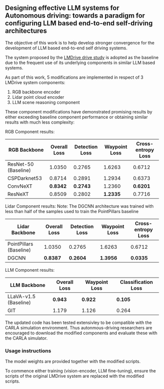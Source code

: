 ## Designing effective LLM systems for Autonomous driving: towards a paradigm for configuring LLM based end-to-end self-driving architectures

The objective of this work is to help develop stronger convergence for the development of LLM based end-to-end self driving systems.

The system proposed by the [LMDrive drive study](https://github.com/opendilab/LMDrive/tree/main) is adopted as the baseline due to the frequent use of its underlying components in similar LLM based systems.

As part of this work, 5 modifications are implemented in respect of 3 LMDrive system components: 
  1. RGB backbone encoder
  2. Lidar point cloud encoder
  3. LLM scene reasoning component

These component modifications have demonstrated promising results by either exceeding baseline component performance or obtaining similar results with much less complexity: 

RGB Component results:

| RGB Backbone        | Overall Loss | Detection Loss | Waypoint Loss | Cross-entropy Loss |
|---------------------|--------------|----------------|---------------|--------------------|
| ResNet-50 (Baseline) | 1.0350      | 0.2765         | 1.6263        | 0.6712             |
| CSPDarknet53        | 0.8714       | 0.2891         | 1.2934        | 0.6373             |
| ConvNeXT            | **0.8342**       | **0.2743**         | 1.2360        | **0.6201**             |
| ResNeXT             | 0.8509       | 0.2802         | **1.2335**        | 0.7716             |


Lidar Component results: 
Note: The DGCNN architecture was trained with less than half of the samples used to train the PointPillars baseline

| Lidar Backbone           | Overall Loss | Detection Loss | Waypoint Loss | Cross-entropy Loss |
|--------------------------|--------------|----------------|---------------|--------------------|
| PointPillars (Baseline)   | 1.0350       | 0.2765     | 1.6263        | 0.6712         |
| DGCNN                    | **0.8387**   | **0.2604**     | **1.3956**        | **0.0335**         |

LLM Component results:

| LLM Backbone            | Overall Loss | Waypoint Loss | Classification Loss |
|-------------------------|--------------|---------------|---------------------|
| LLaVA-v1.5 (Baseline)    | **0.943**        | **0.922**         | **0.105**               |
| GIT                     | 1.179        | 1.126         | 0.264               |



The updated code has been tested extensivley to be compatible with the CARLA simulation environment. Thus autonmous-driving researchers are encouraged to download the modified components and evaluate these with the CARLA simulator.

### Usage instructions

The model weights are provided together with the modified scripts.

To commence either training (vision-encoder, LLM fine-tuning), ensure the scripts of the original LMDrive system are replaced with the modified scripts.




